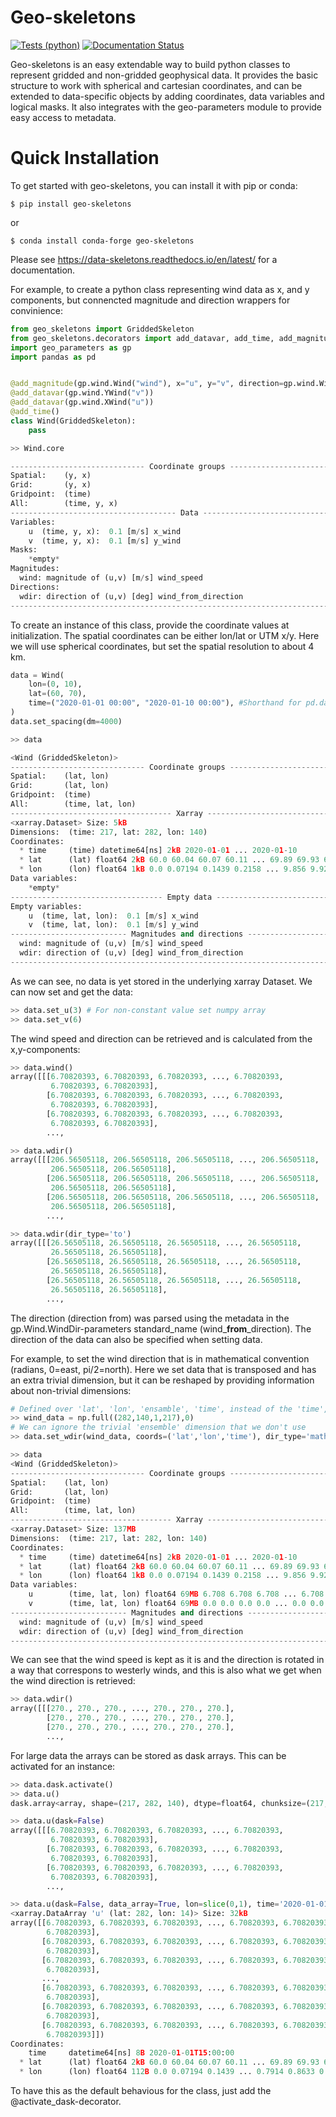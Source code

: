 # Geo-skeletons
[![Tests (python)](https://github.com/bjorkqvi/skeletons/actions/workflows/tests.yml/badge.svg)](https://github.com/bjorkqvi/skeletons/actions/workflows/tests.yml)
[![Documentation Status](https://readthedocs.org/projects/data-skeletons/badge/?version=latest)](https://readthedocs.org/projects/data-skeletons/badge/?version=latest)	

Geo-skeletons is an easy extendable way to build python classes to represent gridded and non-gridded geophysical data. It provides the basic structure to work with spherical and cartesian coordinates, and can be extended to data-specific objects by adding coordinates, data variables and logical masks. It also integrates with the geo-parameters module to provide easy access to metadata.

# Quick Installation

To get started with geo-skeletons, you can install it with pip or conda:

```shell
$ pip install geo-skeletons 
```

or

```shell
$ conda install conda-forge geo-skeletons
```

Please see https://data-skeletons.readthedocs.io/en/latest/ for a documentation.

For example, to create a python class representing wind data as x, and y components, but connencted magnitude and direction wrappers for convinience:
```python
from geo_skeletons import GriddedSkeleton
from geo_skeletons.decorators import add_datavar, add_time, add_magnitude
import geo_parameters as gp
import pandas as pd


@add_magnitude(gp.wind.Wind("wind"), x="u", y="v", direction=gp.wind.WindDir("wdir"))
@add_datavar(gp.wind.YWind("v"))
@add_datavar(gp.wind.XWind("u"))
@add_time()
class Wind(GriddedSkeleton):
    pass

>> Wind.core

------------------------------ Coordinate groups -------------------------------
Spatial:    (y, x)
Grid:       (y, x)
Gridpoint:  (time)
All:        (time, y, x)
------------------------------------- Data -------------------------------------
Variables:
    u  (time, y, x):  0.1 [m/s] x_wind
    v  (time, y, x):  0.1 [m/s] y_wind
Masks:
    *empty*
Magnitudes:
  wind: magnitude of (u,v) [m/s] wind_speed
Directions:
  wdir: direction of (u,v) [deg] wind_from_direction
--------------------------------------------------------------------------------
```
To create an instance of this class, provide the coordinate values at initialization. The spatial coordinates can be either lon/lat or UTM x/y. Here we will use spherical coordinates, but set the spatial resolution to about 4 km.

```python
data = Wind(
    lon=(0, 10),
    lat=(60, 70),
    time=("2020-01-01 00:00", "2020-01-10 00:00"), #Shorthand for pd.date_range("2020-01-01 00:00", "2020-01-10 00:00", freq="1h")
)
data.set_spacing(dm=4000)

>> data

<Wind (GriddedSkeleton)>
------------------------------ Coordinate groups -------------------------------
Spatial:    (lat, lon)
Grid:       (lat, lon)
Gridpoint:  (time)
All:        (time, lat, lon)
------------------------------------ Xarray ------------------------------------
<xarray.Dataset> Size: 5kB
Dimensions:  (time: 217, lat: 282, lon: 140)
Coordinates:
  * time     (time) datetime64[ns] 2kB 2020-01-01 ... 2020-01-10
  * lat      (lat) float64 2kB 60.0 60.04 60.07 60.11 ... 69.89 69.93 69.96 70.0
  * lon      (lon) float64 1kB 0.0 0.07194 0.1439 0.2158 ... 9.856 9.928 10.0
Data variables:
    *empty*
---------------------------------- Empty data ----------------------------------
Empty variables:
    u  (time, lat, lon):  0.1 [m/s] x_wind
    v  (time, lat, lon):  0.1 [m/s] y_wind
-------------------------- Magnitudes and directions ---------------------------
  wind: magnitude of (u,v) [m/s] wind_speed
  wdir: direction of (u,v) [deg] wind_from_direction
--------------------------------------------------------------------------------
```

As we can see, no data is yet stored in the underlying xarray Dataset. We can now set and get the data:
```python
>> data.set_u(3) # For non-constant value set numpy array
>> data.set_v(6)
```

The wind speed and direction can be retrieved and is calculated from the x,y-components:
```python
>> data.wind()
array([[[6.70820393, 6.70820393, 6.70820393, ..., 6.70820393,
         6.70820393, 6.70820393],
        [6.70820393, 6.70820393, 6.70820393, ..., 6.70820393,
         6.70820393, 6.70820393],
        [6.70820393, 6.70820393, 6.70820393, ..., 6.70820393,
         6.70820393, 6.70820393],
        ...,

>> data.wdir()
array([[[206.56505118, 206.56505118, 206.56505118, ..., 206.56505118,
         206.56505118, 206.56505118],
        [206.56505118, 206.56505118, 206.56505118, ..., 206.56505118,
         206.56505118, 206.56505118],
        [206.56505118, 206.56505118, 206.56505118, ..., 206.56505118,
         206.56505118, 206.56505118],
        ...,

>> data.wdir(dir_type='to')
array([[[26.56505118, 26.56505118, 26.56505118, ..., 26.56505118,
         26.56505118, 26.56505118],
        [26.56505118, 26.56505118, 26.56505118, ..., 26.56505118,
         26.56505118, 26.56505118],
        [26.56505118, 26.56505118, 26.56505118, ..., 26.56505118,
         26.56505118, 26.56505118],
        ...,
```

The direction (direction from) was parsed using the metadata in the gp.Wind.WindDir-parameters standard_name (wind_**from**_direction). The direction of the data can also be specified when setting data. 

For example, to set the wind direction that is in mathematical convention (radians, 0=east, pi/2=north). Here we set data that is transposed and has an extra trivial dimension, but it can be reshaped by providing information about non-trivial dimensions:
```python
# Defined over 'lat', 'lon', 'ensamble', 'time', instead of the 'time','lat','lon' that we want.
>> wind_data = np.full((282,140,1,217),0)
# We can ignore the trivial 'ensemble' dimension that we don't use
>> data.set_wdir(wind_data, coords=('lat','lon','time'), dir_type='math')

>> data
<Wind (GriddedSkeleton)>
------------------------------ Coordinate groups -------------------------------
Spatial:    (lat, lon)
Grid:       (lat, lon)
Gridpoint:  (time)
All:        (time, lat, lon)
------------------------------------ Xarray ------------------------------------
<xarray.Dataset> Size: 137MB
Dimensions:  (time: 217, lat: 282, lon: 140)
Coordinates:
  * time     (time) datetime64[ns] 2kB 2020-01-01 ... 2020-01-10
  * lat      (lat) float64 2kB 60.0 60.04 60.07 60.11 ... 69.89 69.93 69.96 70.0
  * lon      (lon) float64 1kB 0.0 0.07194 0.1439 0.2158 ... 9.856 9.928 10.0
Data variables:
    u        (time, lat, lon) float64 69MB 6.708 6.708 6.708 ... 6.708 6.708
    v        (time, lat, lon) float64 69MB 0.0 0.0 0.0 0.0 ... 0.0 0.0 0.0 0.0
-------------------------- Magnitudes and directions ---------------------------
  wind: magnitude of (u,v) [m/s] wind_speed
  wdir: direction of (u,v) [deg] wind_from_direction
--------------------------------------------------------------------------------
```

We can see that the wind speed is kept as it is and the direction is rotated in a way that correspons to westerly winds, and this is also what we get when the wind direction is retrieved:
```python
>> data.wdir()
array([[[270., 270., 270., ..., 270., 270., 270.],
        [270., 270., 270., ..., 270., 270., 270.],
        [270., 270., 270., ..., 270., 270., 270.],
        ...,
```
For large data the arrays can be stored as dask arrays. This can be activated for an instance:

```python
>> data.dask.activate()
>> data.u()
dask.array<array, shape=(217, 282, 140), dtype=float64, chunksize=(217, 282, 140), chunktype=numpy.ndarray>

>> data.u(dask=False)
array([[[6.70820393, 6.70820393, 6.70820393, ..., 6.70820393,
         6.70820393, 6.70820393],
        [6.70820393, 6.70820393, 6.70820393, ..., 6.70820393,
         6.70820393, 6.70820393],
        [6.70820393, 6.70820393, 6.70820393, ..., 6.70820393,
         6.70820393, 6.70820393],
        ...,

>> data.u(dask=False, data_array=True, lon=slice(0,1), time='2020-01-01 15:00')
<xarray.DataArray 'u' (lat: 282, lon: 14)> Size: 32kB
array([[6.70820393, 6.70820393, 6.70820393, ..., 6.70820393, 6.70820393,
        6.70820393],
       [6.70820393, 6.70820393, 6.70820393, ..., 6.70820393, 6.70820393,
        6.70820393],
       [6.70820393, 6.70820393, 6.70820393, ..., 6.70820393, 6.70820393,
        6.70820393],
       ...,
       [6.70820393, 6.70820393, 6.70820393, ..., 6.70820393, 6.70820393,
        6.70820393],
       [6.70820393, 6.70820393, 6.70820393, ..., 6.70820393, 6.70820393,
        6.70820393],
       [6.70820393, 6.70820393, 6.70820393, ..., 6.70820393, 6.70820393,
        6.70820393]])
Coordinates:
    time     datetime64[ns] 8B 2020-01-01T15:00:00
  * lat      (lat) float64 2kB 60.0 60.04 60.07 60.11 ... 69.89 69.93 69.96 70.0
  * lon      (lon) float64 112B 0.0 0.07194 0.1439 ... 0.7914 0.8633 0.9353
```

To have this as the default behavious for the class, just add the @activate_dask-decorator.
